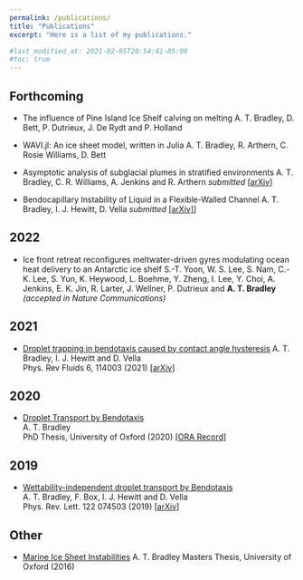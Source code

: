 ```yaml
---
permalink: /publications/
title: "Publications"
excerpt: "Here is a list of my publications."

#last_modified_at: 2021-02-05T20:54:41-05:00
#toc: true
---
```

## Forthcoming

* The influence of Pine Island Ice Shelf calving on melting 
A. T. Bradley, D. Bett, P. Dutrieux, J. De Rydt and P. Holland

* WAVI.jl: An ice sheet model, written in Julia
A. T. Bradley, R. Arthern, C. Rosie Williams, D. Bett

* Asymptotic analysis of subglacial plumes in stratified environments 
A. T. Bradley, C. R. Williams, A. Jenkins and R. Arthern
*submitted* [[arXiv](https://arxiv.org/abs/2103.09003)]

* Bendocapillary Instability of Liquid in a Flexible-Walled Channel
A. T. Bradley, I. J. Hewitt, D. Vella
*submitted* [[arXiv]]()]

## 2022
*  Ice front retreat reconfigures meltwater-driven gyres modulating ocean heat delivery to an Antarctic ice shelf 
S.-T. Yoon, W. S. Lee, S. Nam, C.-K. Lee, S. Yun, K. Heywood, L. Boehme, Y. Zheng, I. Lee, Y. Choi, A. Jenkins, E. K. Jin, R. Larter, J. Wellner, P. Dutrieux and **A. T. Bradley**
*(accepted in Nature Communications)* 

## 2021
* [Droplet trapping in bendotaxis caused by contact angle hysteresis](https://journals.aps.org/prfluids/abstract/10.1103/PhysRevFluids.6.114003)
A. T. Bradley, I. J. Hewitt and D. Vella  
Phys. Rev Fluids 6, 114003 (2021) [[arXiv](https://arxiv.org/abs/2104.10115)]

## 2020
* [Droplet Transport by Bendotaxis](https://ora.ox.ac.uk/objects/uuid:8ed6f6b0-a809-4b3b-986e-c990f75b4f7f)  
A. T. Bradley  
PhD Thesis, University of Oxford (2020)  [[ORA Record](https://ora.ox.ac.uk/objects/uuid:8ed6f6b0-a809-4b3b-986e-c990f75b4f7f)]

## 2019
* [Wettability-independent droplet transport by Bendotaxis](https://doi.org/10.1103/PhysRevLett.122.074503)  
 A. T. Bradley, F. Box, I. J. Hewitt and D. Vella  
 Phys. Rev. Lett. 122 074503 (2019)  [[arXiv](http://arxiv.org/abs/1809.10923)]


## Other
* [Marine Ice Sheet Instabilities](https://www.dropbox.com/s/m92l444url7w8ed/619763.pdf?dl=0)
A. T. Bradley
Masters Thesis, University of Oxford (2016)

